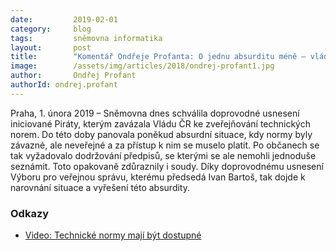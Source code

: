 ```yaml
---
date:         2019-02-01
category:     blog
tags:         sněmovna informatika
layout:       post
title:        "Komentář Ondřeje Profanta: O jednu absurditu méně – vláda bude muset nově zveřejňovat technické normy"
image:        /assets/img/articles/2018/ondrej-profant1.jpg 
author:       Ondřej Profant
authorId: ondrej.profant
---
```


Praha, 1. února 2019 – Sněmovna dnes schválila doprovodné usnesení iniciované Piráty, kterým zavázala Vládu ČR ke zveřejňování technických norem. Do této doby panovala poněkud absurdní situace, kdy normy byly závazné, ale neveřejné a za přístup k nim se muselo platit. Po občanech se tak vyžadovalo dodržování předpisů, se kterými se ale nemohli jednoduše seznámit. Toto opakovaně zdůraznily i soudy. Díky doprovodnému usnesení Výboru pro veřejnou správu, kterému předsedá Ivan Bartoš, tak dojde k narovnání situace a vyřešení této absurdity.

### Odkazy 

* [Video: Technické normy mají být dostupné](https://www.youtube.com/watch?v=HGv2D-GuQVM&feature=youtu.be)
